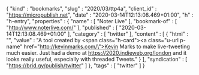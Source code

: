 {
  "kind" : "bookmarks",
  "slug" : "2020/03/ttp4a",
  "client_id" : "https://micropublish.net",
  "date" : "2020-03-14T12:13:08.469+01:00",
  "h" : "h-entry",
  "properties" : {
    "name" : [ "Noter Live" ],
    "bookmark-of" : [ "http://www.noterlive.com/" ],
    "published" : [ "2020-03-14T12:13:08.469+01:00" ],
    "category" : [ "twitter" ],
    "content" : [ {
      "html" : "",
      "value" : "A tool created by <span class=\"h-card\"><a class=\"u-url p-name\" href=\"http://kevinmarks.com/\">Kevin Marks</a></span> to make live-tweeting much easier. Just had a demo at https://2020.indieweb.org/london and it looks really useful, especially with threaded Tweets."
    } ],
    "syndication" : [ "https://brid.gy/publish/twitter" ]
  },
  "tags" : [ "twitter" ]
}
